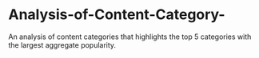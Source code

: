 # Analysis-of-Content-Category-
An analysis of content categories that highlights the top 5 categories with the  largest aggregate popularity.
